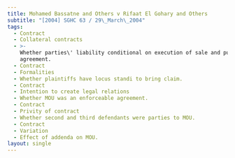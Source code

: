 ```yaml
---
title: Mohamed Bassatne and Others v Rifaat El Gohary and Others
subtitle: "[2004] SGHC 63 / 29\_March\_2004"
tags:
  - Contract
  - Collateral contracts
  - >-
    Whether parties\' liability conditional on execution of sale and purchase
    agreement.
  - Contract
  - Formalities
  - Whether plaintiffs have locus standi to bring claim.
  - Contract
  - Intention to create legal relations
  - Whether MOU was an enforceable agreement.
  - Contract
  - Privity of contract
  - Whether second and third defendants were parties to MOU.
  - Contract
  - Variation
  - Effect of addenda on MOU.
layout: single
---
```


